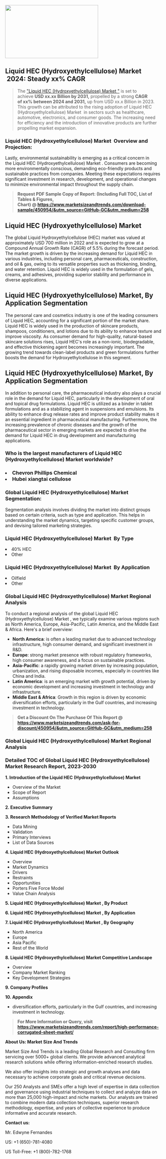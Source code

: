 <p><img class="alignnone size-medium wp-image-20088" src="https://ffe5etoiles.com/wp-content/uploads/2024/12/MST1-300x171.png" alt="" width="300" height="171" /></p><h2 id="ember46" class="ember-view reader-text-block__heading-2">Liquid HEC (Hydroxyethylcellulose) Market &nbsp;2024: Steady&nbsp;xx% CAGR</h2><blockquote id="ember47" class="ember-view reader-text-block__blockquote">The&nbsp;<a class="app-aware-link " href="https://www.marketsizeandtrends.com/download-sample/450954/&utm_source=GitHub-GC&utm_medium=258" target="_blank" data-test-app-aware-link="">"Liquid HEC (Hydroxyethylcellulose) Market "</a>&nbsp;is set to achieve&nbsp;<strong>USD&nbsp;xx.xx&nbsp;Billion by 2031,</strong>&nbsp;propelled by a strong&nbsp;<strong>CAGR of&nbsp;xx% between 2024 and 2031,</strong>&nbsp;up from USD xx.x Billion in 2023. This growth can be attributed to the rising adoption of&nbsp;Liquid HEC (Hydroxyethylcellulose) Market &nbsp;in sectors such as healthcare, automotive, electronics, and consumer goods. The increasing need for efficiency and the introduction of innovative products are further propelling market expansion.</blockquote><h3 id="ember48" class="ember-view reader-text-block__heading-3">Liquid HEC (Hydroxyethylcellulose) Market &nbsp;Overview and Projection:</h3><p id="ember49" class="ember-view reader-text-block__paragraph">Lastly, environmental sustainability is emerging as a critical concern in the&nbsp;Liquid HEC (Hydroxyethylcellulose) Market . Consumers are becoming more environmentally conscious, demanding eco-friendly products and sustainable practices from companies. Meeting these expectations requires significant investment in research, development, and operational changes to minimize environmental impact throughout the supply chain.</p><blockquote id="ember50" class="ember-view reader-text-block__blockquote"><strong>Request PDF Sample Copy of Report: (Including Full TOC, List of Tables &amp; Figures, Chart)&nbsp;@&nbsp;<strong><a href="https://www.marketsizeandtrends.com/download-sample/450954/&utm_source=GitHub-GC&utm_medium=258" target="_blank">https://www.marketsizeandtrends.com/download-sample/450954/&utm_source=GitHub-GC&utm_medium=258</a></strong></strong></blockquote><h3 class=""> <h2>Liquid HEC (Hydroxyethylcellulose) Market</h2><p>The global Liquid Hydroxyethylcellulose (HEC) market was valued at approximately USD 700 million in 2022 and is expected to grow at a Compound Annual Growth Rate (CAGR) of 5.5% during the forecast period. The market growth is driven by the increasing demand for Liquid HEC in various industries, including personal care, pharmaceuticals, construction, and oil & gas, owing to its versatile properties such as thickening, binding, and water retention. Liquid HEC is widely used in the formulation of gels, creams, and adhesives, providing superior stability and performance in diverse applications.</p><h2>Liquid HEC (Hydroxyethylcellulose) Market, By Application Segmentation</h2><p>The personal care and cosmetics industry is one of the leading consumers of Liquid HEC, accounting for a significant portion of the market share. Liquid HEC is widely used in the production of skincare products, shampoos, conditioners, and lotions due to its ability to enhance texture and improve viscosity. As consumer demand for high-quality, natural-based skincare solutions rises, Liquid HEC's role as a non-ionic, biodegradable, and effective thickening agent becomes increasingly important. The growing trend towards clean-label products and green formulations further boosts the demand for Hydroxyethylcellulose in this segment.</p><h2>Liquid HEC (Hydroxyethylcellulose) Market, By Application Segmentation</h2><p>In addition to personal care, the pharmaceutical industry also plays a crucial role in the demand for Liquid HEC, particularly in the development of oral and topical drug formulations. Liquid HEC is utilized as a binder in tablet formulations and as a stabilizing agent in suspensions and emulsions. Its ability to enhance drug release rates and improve product stability makes it an essential ingredient in pharmaceutical manufacturing. Furthermore, the increasing prevalence of chronic diseases and the growth of the pharmaceutical sector in emerging markets are expected to drive the demand for Liquid HEC in drug development and manufacturing applications.</p></h3><h3 id="" class="">Who is the largest manufacturers of&nbsp;Liquid HEC (Hydroxyethylcellulose) Market worldwide?</h3><h3 class=""></Li><Li>Chevron Phillips Chemical</Li><Li> Hubei xiangtai cellulose</h3><h3 id="ember53" class="ember-view reader-text-block__heading-3">Global&nbsp;Liquid HEC (Hydroxyethylcellulose) Market Segmentation:</h3><p id="ember54" class="ember-view reader-text-block__paragraph">Segmentation analysis involves dividing the market into distinct groups based on certain criteria, such as type and application. This helps in understanding the market dynamics, targeting specific customer groups, and devising tailored marketing strategies.</p><h3 id="" class="">Liquid HEC (Hydroxyethylcellulose) Market &nbsp;By Type</h3><p></Li><Li>40% HEC</Li><Li> Other</p><h3 id="" class="">Liquid HEC (Hydroxyethylcellulose) Market &nbsp;By Application</h3><p class=""></Li><Li>Oilfield</Li><Li> Other</p><h3 id="ember62" class="ember-view reader-text-block__heading-3">Global Liquid HEC (Hydroxyethylcellulose) Market Regional Analysis</h3><p id="ember63" class="ember-view reader-text-block__paragraph">To conduct a regional analysis of the global Liquid HEC (Hydroxyethylcellulose) Market , we typically examine various regions such as North America, Europe, Asia-Pacific, Latin America, and the Middle East &amp; Africa. Here's a brief overview:</p><ul><li><strong>North America</strong>: is often a leading market due to advanced technology infrastructure, high consumer demand, and significant investment in R&amp;D.</li><li><strong>Europe</strong>: strong market presence with robust regulatory frameworks, high consumer awareness, and a focus on sustainable practices.</li><li><strong>Asia-Pacific</strong>: a rapidly growing market driven by increasing population, urbanization, and rising disposable incomes, especially in countries like China and India.</li><li><strong>Latin America</strong>: is an emerging market with growth potential, driven by economic development and increasing investment in technology and infrastructure.</li><li><strong>Middle East &amp; Africa</strong>: Growth in this region is driven by economic diversification efforts, particularly in the Gulf countries, and increasing investment in technology.</li></ul><blockquote id="ember61" class="ember-view reader-text-block__blockquote"><strong>Get a Discount On The Purchase Of This Report @ <strong><a href="https://html-cleaner.com/" target="">https://www.marketsizeandtrends.com/ask-for-discount/450954/&utm_source=GitHub-GC&utm_medium=258</a></strong></strong></blockquote><h3 id="ember62" class="ember-view reader-text-block__heading-3">Global Liquid HEC (Hydroxyethylcellulose) Market Regional Analysis</h3><h3 id="" class="">Detailed TOC of Global Liquid HEC (Hydroxyethylcellulose) Market Research Report, 2023-2030</h3><p id="" class=""><strong>1. Introduction of the Liquid HEC (Hydroxyethylcellulose) Market </strong></p><ul><li>Overview of the Market</li><li>Scope of Report</li><li>Assumptions</li></ul><p id="" class=""><strong>2. Executive Summary</strong></p><p id="" class=""><strong>3. Research Methodology of Verified Market Reports</strong></p><ul><li>Data Mining</li><li>Validation</li><li>Primary Interviews</li><li>List of Data Sources</li></ul><p id="" class=""><strong>4. Liquid HEC (Hydroxyethylcellulose) Market Outlook</strong></p><ul><li>Overview</li><li>Market Dynamics</li><li>Drivers</li><li>Restraints</li><li>Opportunities</li><li>Porters Five Force Model</li><li>Value Chain Analysis</li></ul><p id="" class=""><strong>5. Liquid HEC (Hydroxyethylcellulose) Market , By Product</strong></p><p id="" class=""><strong>6. Liquid HEC (Hydroxyethylcellulose) Market , By Application</strong></p><p id="" class=""><strong>7. Liquid HEC (Hydroxyethylcellulose) Market , By Geography</strong></p><ul><li>North America</li><li>Europe</li><li>Asia Pacific</li><li>Rest of the World</li></ul><p id="" class=""><strong>8. Liquid HEC (Hydroxyethylcellulose) Market Competitive Landscape</strong></p><ul><li>Overview</li><li>Company Market Ranking</li><li>Key Development Strategies</li></ul><p id="" class=""><strong>9. Company Profiles</strong></p><p id="" class=""><strong>10. Appendix</strong></p><ul><li>diversification efforts, particularly in the Gulf countries, and increasing investment in technology.</li></ul><blockquote id="ember65" class="ember-view reader-text-block__blockquote"><strong>For More Information or Query, visit <strong><strong><a href="https://html-cleaner.com/" target="">https://www.marketsizeandtrends.com/report/high-performance-corrugated-sheet-market/</a></strong></strong></strong></blockquote><p id="" class=""><strong>About Us: Market Size And Trends</strong></p><p id="" class="">Market Size And Trends is a leading Global Research and Consulting firm servicing over 5000+ global clients. We provide advanced analytical research solutions while offering information-enriched research studies.</p><p id="" class="">We also offer insights into strategic and growth analyses and data necessary to achieve corporate goals and critical revenue decisions.</p><p id="" class="">Our 250 Analysts and SMEs offer a high level of expertise in data collection and governance using industrial techniques to collect and analyze data on more than 25,000 high-impact and niche markets. Our analysts are trained to combine modern data collection techniques, superior research methodology, expertise, and years of collective experience to produce informative and accurate research.</p><p id="" class=""><strong>Contact us:</strong></p><p id="" class="">Mr. Edwyne Fernandes</p><p id="" class="">US: +1 (650)-781-4080</p><p id="" class="">US Toll-Free: +1 (800)-782-1768</p>
